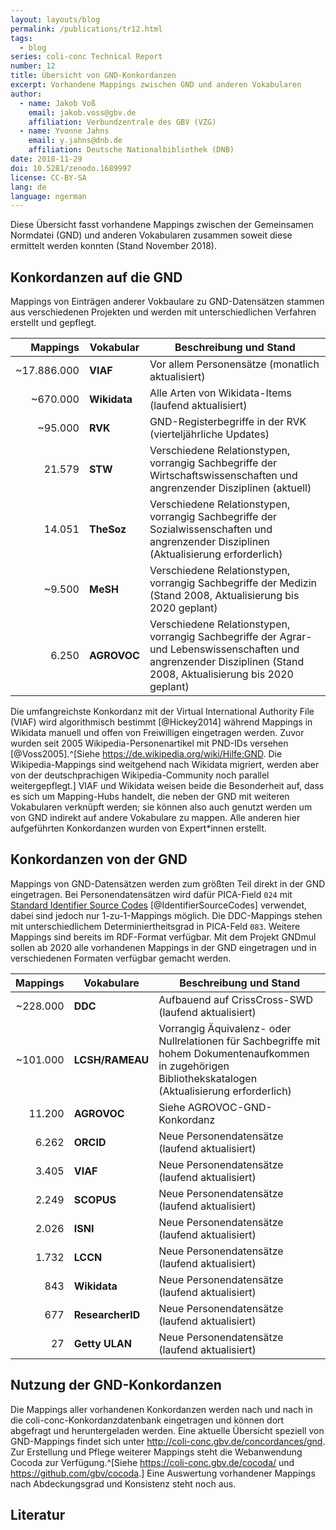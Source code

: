 ```yaml
---
layout: layouts/blog
permalink: /publications/tr12.html
tags:
  - blog
series: coli-conc Technical Report
number: 12
title: Übersicht von GND-Konkordanzen
excerpt: Vorhandene Mappings zwischen GND und anderen Vokabularen
author:
  - name: Jakob Voß
    email: jakob.voss@gbv.de
    affiliation: Verbundzentrale des GBV (VZG)
  - name: Yvonne Jahns
    email: y.jahns@dnb.de
    affiliation: Deutsche Nationalbibliothek (DNB) 
date: 2018-11-29
doi: 10.5281/zenodo.1689997
license: CC-BY-SA
lang: de
language: ngerman
---
```


Diese Übersicht fasst vorhandene Mappings zwischen der Gemeinsamen Normdatei (GND) und anderen Vokabularen zusammen soweit diese ermittelt werden konnten (Stand November 2018).

## Konkordanzen auf die GND

Mappings von Einträgen anderer Vokbaulare zu GND-Datensätzen stammen aus verschiedenen Projekten und werden mit unterschiedlichen Verfahren erstellt und gepflegt. 

|Mappings | Vokabular | Beschreibung und Stand
|---:|---|----------------
|~17.886.000 |**VIAF**| Vor allem Personensätze (monatlich aktualisiert)
|   ~670.000 |**Wikidata**| Alle Arten von Wikidata-Items (laufend aktualisiert)
|    ~95.000 |**RVK**| GND-Registerbegriffe in der RVK (vierteljährliche Updates)
|     21.579 |**STW**| Verschiedene Relationstypen, vorrangig Sachbegriffe der Wirtschaftswissenschaften und angrenzender Disziplinen (aktuell)
|     14.051 |**TheSoz**| Verschiedene Relationstypen, vorrangig Sachbegriffe der Sozialwissenschaften und angrenzender Disziplinen (Aktualisierung erforderlich)
|     ~9.500 |**MeSH**|  Verschiedene Relationstypen, vorrangig Sachbegriffe der Medizin (Stand 2008, Aktualisierung bis 2020 geplant)
|      6.250 |**AGROVOC**| Verschiedene Relationstypen, vorrangig Sachbegriffe der Agrar- und Lebenswissenschaften und angrenzender Disziplinen (Stand 2008, Aktualisierung bis 2020 geplant)

Die umfangreichste Konkordanz mit der Virtual International Authority File (VIAF) wird algorithmisch bestimmt [@Hickey2014] während Mappings in Wikidata manuell und offen von Freiwilligen eingetragen werden. Zuvor wurden seit 2005 Wikipedia-Personenartikel mit PND-IDs versehen [@Voss2005].^[Siehe <https://de.wikipedia.org/wiki/Hilfe:GND>. Die Wikipedia-Mappings sind weitgehend nach Wikidata migriert, werden aber von der deutschprachigen Wikipedia-Community noch parallel weitergepflegt.] VIAF und Wikidata weisen beide die Besonderheit auf, dass es sich um Mapping-Hubs handelt, die neben der GND mit weiteren Vokabularen verknüpft werden; sie können also auch genutzt werden um von GND indirekt auf andere Vokabulare zu mappen. Alle anderen hier aufgeführten Konkordanzen wurden von Expert*innen erstellt.

## Konkordanzen von der GND

Mappings von GND-Datensätzen werden zum größten Teil direkt in der GND eingetragen. Bei Personendatensätzen wird dafür PICA-Field `024` mit [Standard Identifier Source Codes] [@IdentifierSourceCodes] verwendet, dabei sind jedoch nur 1-zu-1-Mappings möglich. Die DDC-Mappings stehen mit unterschiedlichem Determiniertheitsgrad in PICA-Feld `083`. Weitere Mappings sind bereits im RDF-Format verfügbar. Mit dem Projekt GNDmul sollen ab 2020 alle vorhandenen Mappings in der GND eingetragen und in verschiedenen Formaten verfügbar gemacht werden.

<!--Darüber hinaus gibt es innerhalb der GND 1-zu-n Mappings in Form von Hinweissätzen (z.B. Ötzi $\Rightarrow$ Hauslabjoch $+$ Gletscherleiche).-->

Mappings| Vokabulare    | Beschreibung und Stand
--:|----|----------------
~228.000|**DDC**         | Aufbauend auf CrissCross-SWD (laufend aktualisiert)
~101.000|**LCSH/RAMEAU** | Vorrangig Äquivalenz- oder Nullrelationen für Sachbegriffe mit hohem Dokumentenaufkommen in zugehörigen Bibliothekskatalogen (Aktualisierung erforderlich)
11.200  |**AGROVOC**     | Siehe AGROVOC-GND-Konkordanz
6.262   |**ORCID**       | Neue Personendatensätze (laufend aktualisiert)
3.405   |**VIAF**        | Neue Personendatensätze (laufend aktualisiert)
2.249   |**SCOPUS**      | Neue Personendatensätze (laufend aktualisiert)
2.026   |**ISNI**        | Neue Personendatensätze (laufend aktualisiert)
1.732   |**LCCN**        | Neue Personendatensätze (laufend aktualisiert)
843     |**Wikidata**    | Neue Personendatensätze (laufend aktualisiert)
677     |**ResearcherID**| Neue Personendatensätze (laufend aktualisiert)
27      |**Getty ULAN**  | Neue Personendatensätze (laufend aktualisiert)

[Standard Identifier Source Codes]: http://www.loc.gov/standards/sourcelist/standard-identifier.html

## Nutzung der GND-Konkordanzen

Die Mappings aller vorhandenen Konkordanzen werden nach und nach in die coli-conc-Konkordanzdatenbank eingetragen und können dort abgefragt und heruntergeladen werden. Eine aktuelle Übersicht speziell von GND-Mappings findet sich unter <http://coli-conc.gbv.de/concordances/gnd>. Zur Erstellung und Pflege weiterer Mappings steht die Webanwendung Cocoda zur Verfügung.^[Siehe <https://coli-conc.gbv.de/cocoda/> und <https://github.com/gbv/cocoda>.] Eine Auswertung vorhandener Mappings nach Abdeckungsgrad und Konsistenz steht noch aus.

## Literatur
